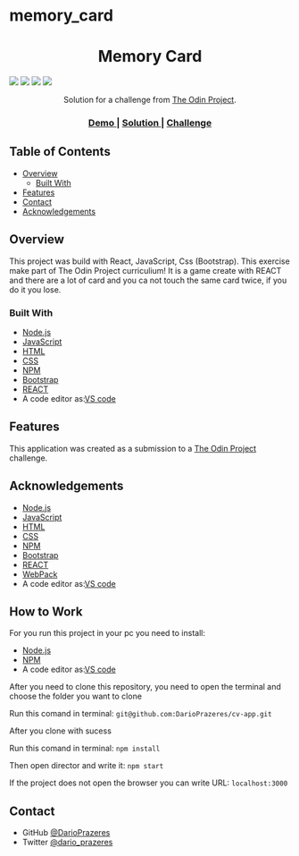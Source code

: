 # memory_card
<h1 align="center">Memory Card</h1>

<img src='https://img.shields.io/github/issues/DarioPrazeres/memory_card'> <img src='https://img.shields.io/github/forks/DarioPrazeres/memory_card'> <img src='https://img.shields.io/github/stars/DarioPrazeres/memory_card'> <img src='https://img.shields.io/github/license/DarioPrazeres/memory_card'>

<div align="center">
   Solution for a challenge from  <a href="theodinproject.com" target="_blank">The Odin Project</a>.
</div>

<div align="center">
  <h3>
    <a href="https://darioprazeres.github.io/memory_card/">
      Demo
    </a>
    <span> | </span>
    <a href="//github.com/DarioPrazeres/memory_card">
      Solution
    </a>
    <span> | </span>
    <a href="https://theodinproject.com">
      Challenge
    </a>
  </h3>
</div>

<!-- TABLE OF CONTENTS -->

## Table of Contents

- [Overview](#overview)
  - [Built With](#built-with)
- [Features](#features)
- [Contact](#contact)
- [Acknowledgements](#acknowledgements)

<!-- OVERVIEW -->

## Overview

<p>This project was build with React, JavaScript, Css (Bootstrap). This exercise make part of The Odin Project curriculium! It is a game create with REACT and there are a lot of card and you ca not touch the same card twice, if you do it you lose.</p>

### Built With

<!-- This section should list any major frameworks that you built your project using. Here are a few examples.-->

- [Node.js](https://nodejs.org/) 
- [JavaScript](https://javascript.com/) 
- [HTML](https://html.com/) 
- [CSS](https://html.com/css/)
- [NPM](https://npmjs.com/)
- [Bootstrap](https://getbootstrap.com/)
- [REACT](https://reactjs.org/)
- A code editor as:[VS code](https://code.visualstudio.com/)

## Features

<!-- List the features of your application or follow the template. Don't share the figma file here :) -->

This application was created as a submission to a [The Odin Project](https://theodinproject.com) challenge. 


## Acknowledgements

<!-- This section should list any articles or add-ons/plugins that helps you to complete the project. This is optional but it will help you in the future. For exmpale -->

- [Node.js](https://nodejs.org/) 
- [JavaScript](https://nodejs.org/) 
- [HTML](https://html.com/) 
- [CSS](https://html.com/css/)
- [NPM](https://npmjs.com/)
- [Bootstrap](https://getbootstrap.com/)
- [REACT](https://reactjs.org/)
- [WebPack](https://webpack.js.org/)
- A code editor as:[VS code](https://code.visualstudio.com/)

## How to Work

<p>For you run this project in your pc you need to install:</p>

- [Node.js](https://nodejs.org/) 
- [NPM](https://npmjs.com/)
- A code editor as:[VS code](https://code.visualstudio.com/)

<p>After you need to clone this repository, you need to open the terminal and choose the folder you want to clone</p>
<p>Run this comand in terminal: <code>git@github.com:DarioPrazeres/cv-app.git</code></p>
<p>After you clone with sucess</p>
<p>Run this comand in terminal: <code>npm install</code></p>
<p>Then open director and write it: <code>npm start</code></p>
<p>If the project does not open the browser you can write URL: <code>localhost:3000</code></p>

## Contact

- GitHub [@DarioPrazeres](https://github.com/DarioPrazeres)
- Twitter [@dario_prazeres](https://twitter.com/dario_prazeres)
